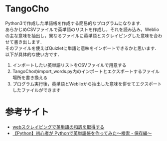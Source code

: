 # TangoCho
Python3で作成した単語帳を作成する簡易的なプログラムになります.  
あらかじめCSVファイルで英単語のリストを作成し，それを読み込み，Weblioの主な意味を抽出し，異なるファイルに英単語とスクレイピングした意味を合わせて書き出します．  
そのファイルを使えばQuizletに単語と意味をインポートできるかと思います．以下が具体的な使い方です．  

1. インポートしたい英単語リストをCSVファイルで用意する  
1. TangoChoのimport_words.py内のインポートとエクスポートするファイル場所を書き換える  
1. プログラム実行後，英単語とWeblioから抽出した意味を併せてエクスポートしたファイルができます  

# 参考サイト
- [webスクレイピングで英単語の和訳を取得する](https://kazzstorage.com/scraping-spell/)
- [【Python】初心者が Pythonで英単語帳を作ってみた〜検索・保存編〜](https://py-memo.com/python/english-wordbook-part1/)
